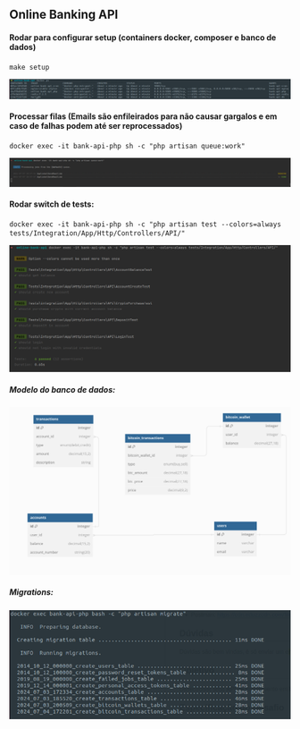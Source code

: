 
## Online Banking API 

#### Rodar para configurar setup (containers docker, composer e banco de dados)
```
make setup
```
![Alt text](docs/docker-containers.png)

#### Processar filas (Emails são enfileirados para não causar gargalos e em caso de falhas podem até ser reprocessados)
```
docker exec -it bank-api-php sh -c "php artisan queue:work"
```
![Alt text](docs/queue-jobs.png)

#### Rodar switch de tests:
```
docker exec -it bank-api-php sh -c "php artisan test --colors=always tests/Integration/App/Http/Controllers/API/"
```
![Alt text](docs/integration-tests.png)

##### Modelo do banco de dados:
![Alt text](docs/db-model.png)

##### Migrations:
![Alt text](docs/migrations.png)
